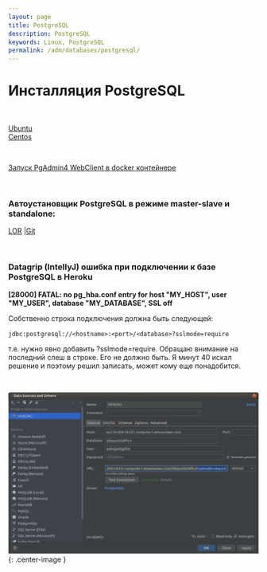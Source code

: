 ```yaml
---
layout: page
title: PostgreSQL
description: PostgreSQL
keywords: Linux, PostgreSQL
permalink: /adm/databases/postgresql/
---
```


# Инсталляция PostgreSQL

<br/>

[Ubuntu](/adm/databases/postgresql/setup/ubuntu/)  
[Centos](/adm/databases/postgresql/setup/centos/)

<br/>

[Запуск PgAdmin4 WebClient в docker контейнере](/adm/databases/postgresql/pgadmin/)

<br/>

### Автоустановщик PostgreSQL в режиме master-slave и standalone:

<a href="https://www.linux.org.ru/news/opensource/15245410">LOR</a> |<a href="https://github.com/Anton-PG/pgsql-for-you">Git</a>

<br/>

### Datagrip (IntellyJ) ошибка при подключении к базе PostgreSQL в Heroku

**[28000] FATAL: no pg_hba.conf entry for host "MY_HOST", user "MY_USER", database "MY_DATABASE", SSL off**

Собственно строка подключения должна быть следующей:

    jdbc:postgresql://<hostname>:<port>/<database>?sslmode=require

т.е. нужно явно добавить ?sslmode=require. Обращаю внимание на последний слеш в строке. Его не должно быть. Я минут 40 искал решение и поэтому решил записать, может кому еще понадобится.

<br/>

![no pg_hba.conf entry for host](/img/adm/databases/postgresql/datagrip-postgresql-heroku.png 'no pg_hba.conf entry for host'){: .center-image }
